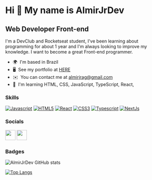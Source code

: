 Hi 👋 My name is AlmirJrDev
===========================

Web Developer Front-end 
------------------------------------------------

I'm a DevClub and Rocketseat student, I've been learning about programming for about 1 year and I'm always looking to improve my knowledge. I want to become a great Front-end programmer.

* 🌍  I'm based in Brazil
* 🖥️  See my portfolio at [HERE](https://react-almir-portfolio.vercel.app/)
* ✉️  You can contact me at [almirjrag@gmail.com](mailto:almirjrag@gmail.com)
* 🧠  I'm learning HTML, CSS, JavaScript, TypeScript, React,

### Skills

<p align="left">
<a href="https://developer.mozilla.org/en-US/docs/Web/JavaScript" target="_blank" rel="noreferrer"><img src="https://img.shields.io/badge/JavaScript-323330?style=for-the-badge&logo=javascript&logoColor=F7DF1E"  alt="Javascript" /></a>
<a href="https://developer.mozilla.org/en-US/docs/Glossary/HTML5" target="_blank" rel="noreferrer"><img src="https://img.shields.io/badge/HTML5-E34F26?style=for-the-badge&logo=html5&logoColor=white" alt="HTML5" /></a>
<a href="https://reactjs.org/" target="_blank" rel="noreferrer"><img src="https://img.shields.io/badge/React-20232A?style=for-the-badge&logo=react&logoColor=61DAFB"  alt="React" /></a>
<a href="https://www.w3.org/TR/CSS/#css" target="_blank" rel="noreferrer"><img src="https://img.shields.io/badge/CSS3-1572B6?style=for-the-badge&logo=css3&logoColor=white"  alt="CSS3" /></a>
<a href="https://www.typescriptlang.org/" target="_blank" rel="noreferrer"><img src="hhttps://img.shields.io/badge/TypeScript-007ACC?style=for-the-badge&logo=typescript&logoColor=white"  alt="Typescript" /></a>
<a href="https://nextjs.org/" target="_blank" rel="noreferrer"><img src="https://img.shields.io/badge/next.js-000000?style=for-the-badge&logo=nextdotjs&logoColor=white" alt="NextJs" /></a>
</p>


### Socials

<p align="left"> <a href="https://www.github.com/AlmirJrDev" target="_blank" rel="noreferrer"><img src="https://raw.githubusercontent.com/danielcranney/readme-generator/main/public/icons/socials/github.svg" width="32" height="32" /></a> <a href="https://www.linkedin.com/in/almir-j%C3%BAnior-ara%C3%BAjo-gomes-87012822a/" target="_blank" rel="noreferrer"><img src="https://raw.githubusercontent.com/danielcranney/readme-generator/main/public/icons/socials/linkedin.svg" width="32" height="32" /></a></p>

### Badges

![AlmirJrDev GitHub stats](https://github-readme-stats.vercel.app/api?username=AlmirJrDev&show_icons=true&bg_color=00000000)

[![Top Langs](https://github-readme-stats.vercel.app/api/top-langs/?username=AlmirJrDev&hide=javascript,html)](https://github.com/anuraghazra/github-readme-stats)
